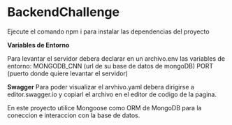 # BackendChallenge

Ejecute el comando npm i para instalar las dependencias del proyecto

<b>Variables de Entorno</b>

Para levantar el servidor debera declarar en un archivo.env las variables de entorno:
MONGODB_CNN (url de su base de datos de mongoDB)
PORT (puerto donde quiere levantar el servidor)


<b>Swagger</b>
Para poder visualizar el arvhivo.yaml debera dirigirse a editor.swagger.io y copiarl el archivo en el editor de codigo de la pagina.

En este proyecto utilice Mongoose como ORM de MongoDB para la coneccion e interaccion con la base de datos.
